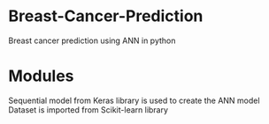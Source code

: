# Breast-Cancer-Prediction
Breast cancer prediction using ANN in python

# Modules
Sequential model from Keras library is used to create the ANN model
Dataset is imported from Scikit-learn library
